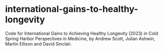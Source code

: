# international-gains-to-healthy-longevity
Code for International Gains to Achieving Healthy Longevity (2023) in Cold Spring Harbor Perspectives in Medicine, by Andrew Scott, Julian Ashwin, Martin Ellison and David Sinclair.
